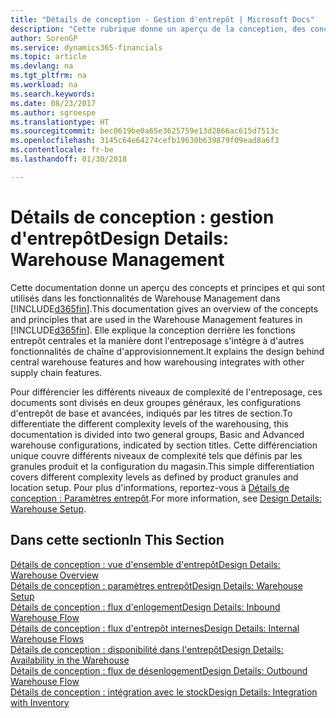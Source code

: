```yaml
---
title: "Détails de conception - Gestion d'entrepôt | Microsoft Docs"
description: "Cette rubrique donne un aperçu de la conception, des concepts et des principes associés aux fonctionnalités de gestion d'entrepôt dans Finance and Operations, Business edition."
author: SorenGP
ms.service: dynamics365-financials
ms.topic: article
ms.devlang: na
ms.tgt_pltfrm: na
ms.workload: na
ms.search.keywords: 
ms.date: 08/23/2017
ms.author: sgroespe
ms.translationtype: HT
ms.sourcegitcommit: bec0619be0a65e3625759e13d2866ac615d7513c
ms.openlocfilehash: 3145c64e64274cefb19630b639879f09ead8a6f3
ms.contentlocale: fr-be
ms.lasthandoff: 01/30/2018

---
```

# <a name="design-details-warehouse-management"></a><span data-ttu-id="6115e-103">Détails de conception : gestion d'entrepôt</span><span class="sxs-lookup"><span data-stu-id="6115e-103">Design Details: Warehouse Management</span></span>
<span data-ttu-id="6115e-104">Cette documentation donne un aperçu des concepts et principes et qui sont utilisés dans les fonctionnalités de Warehouse Management dans [!INCLUDE[d365fin](includes/d365fin_md.md)].</span><span class="sxs-lookup"><span data-stu-id="6115e-104">This documentation gives an overview of the concepts and principles that are used in the Warehouse Management features in [!INCLUDE[d365fin](includes/d365fin_md.md)].</span></span> <span data-ttu-id="6115e-105">Elle explique la conception derrière les fonctions entrepôt centrales et la manière dont l'entreposage s'intègre à d'autres fonctionnalités de chaîne d'approvisionnement.</span><span class="sxs-lookup"><span data-stu-id="6115e-105">It explains the design behind central warehouse features and how warehousing integrates with other supply chain features.</span></span>  

<span data-ttu-id="6115e-106">Pour différencier les différents niveaux de complexité de l'entreposage, ces documents sont divisés en deux groupes généraux, les configurations d'entrepôt de base et avancées, indiqués par les titres de section.</span><span class="sxs-lookup"><span data-stu-id="6115e-106">To differentiate the different complexity levels of the warehousing, this documentation is divided into two general groups, Basic and Advanced warehouse configurations, indicated by section titles.</span></span> <span data-ttu-id="6115e-107">Cette différenciation unique couvre différents niveaux de complexité tels que définis par les granules produit et la configuration du magasin.</span><span class="sxs-lookup"><span data-stu-id="6115e-107">This simple differentiation covers different complexity levels as defined by product granules and location setup.</span></span> <span data-ttu-id="6115e-108">Pour plus d'informations, reportez\-vous à [Détails de conception : Paramètres entrepôt](design-details-warehouse-setup.md).</span><span class="sxs-lookup"><span data-stu-id="6115e-108">For more information, see [Design Details: Warehouse Setup](design-details-warehouse-setup.md).</span></span>  

## <a name="in-this-section"></a><span data-ttu-id="6115e-109">Dans cette section</span><span class="sxs-lookup"><span data-stu-id="6115e-109">In This Section</span></span>  
[<span data-ttu-id="6115e-110">Détails de conception : vue d'ensemble d'entrepôt</span><span class="sxs-lookup"><span data-stu-id="6115e-110">Design Details: Warehouse Overview</span></span>](design-details-warehouse-overview.md)  
[<span data-ttu-id="6115e-111">Détails de conception : paramètres entrepôt</span><span class="sxs-lookup"><span data-stu-id="6115e-111">Design Details: Warehouse Setup</span></span>](design-details-warehouse-setup.md)  
[<span data-ttu-id="6115e-112">Détails de conception : flux d'enlogement</span><span class="sxs-lookup"><span data-stu-id="6115e-112">Design Details: Inbound Warehouse Flow</span></span>](design-details-inbound-warehouse-flow.md)  
[<span data-ttu-id="6115e-113">Détails de conception : flux d'entrepôt internes</span><span class="sxs-lookup"><span data-stu-id="6115e-113">Design Details: Internal Warehouse Flows</span></span>](design-details-internal-warehouse-flows.md)  
[<span data-ttu-id="6115e-114">Détails de conception : disponibilité dans l'entrepôt</span><span class="sxs-lookup"><span data-stu-id="6115e-114">Design Details: Availability in the Warehouse</span></span>](design-details-availability-in-the-warehouse.md)  
[<span data-ttu-id="6115e-115">Détails de conception : flux de désenlogement</span><span class="sxs-lookup"><span data-stu-id="6115e-115">Design Details: Outbound Warehouse Flow</span></span>](design-details-outbound-warehouse-flow.md)  
[<span data-ttu-id="6115e-116">Détails de conception : intégration avec le stock</span><span class="sxs-lookup"><span data-stu-id="6115e-116">Design Details: Integration with Inventory</span></span>](design-details-integration-with-inventory.md)

